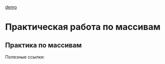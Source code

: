 <a href="#">demo</a>
<h1>Практическая работа по массивам </h1>

<h2>Практика по массивам</h2>




 Полезные ссылки:
 <p></p>
 <p></p>
 <p></p>
 <p></p>
 <p></p>
